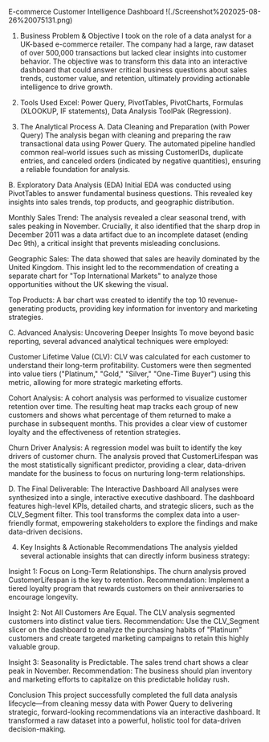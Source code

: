 E-commerce Customer Intelligence Dashboard
!(./Screenshot%202025-08-26%20075131.png)

1. Business Problem & Objective
I took on the role of a data analyst for a UK-based e-commerce retailer. The company had a large, raw dataset of over 500,000 transactions but lacked clear insights into customer behavior. The objective was to transform this data into an interactive dashboard that could answer critical business questions about sales trends, customer value, and retention, ultimately providing actionable intelligence to drive growth.

2. Tools Used
Excel: Power Query, PivotTables, PivotCharts, Formulas (XLOOKUP, IF statements), Data Analysis ToolPak (Regression).

3. The Analytical Process
A. Data Cleaning and Preparation (with Power Query)
The analysis began with cleaning and preparing the raw transactional data using Power Query. The automated pipeline handled common real-world issues such as missing CustomerIDs, duplicate entries, and canceled orders (indicated by negative quantities), ensuring a reliable foundation for analysis.

B. Exploratory Data Analysis (EDA)
Initial EDA was conducted using PivotTables to answer fundamental business questions. This revealed key insights into sales trends, top products, and geographic distribution.

Monthly Sales Trend: The analysis revealed a clear seasonal trend, with sales peaking in November. Crucially, it also identified that the sharp drop in December 2011 was a data artifact due to an incomplete dataset (ending Dec 9th), a critical insight that prevents misleading conclusions.

Geographic Sales: The data showed that sales are heavily dominated by the United Kingdom. This insight led to the recommendation of creating a separate chart for "Top International Markets" to analyze those opportunities without the UK skewing the visual.

Top Products: A bar chart was created to identify the top 10 revenue-generating products, providing key information for inventory and marketing strategies.

C. Advanced Analysis: Uncovering Deeper Insights
To move beyond basic reporting, several advanced analytical techniques were employed:

Customer Lifetime Value (CLV): CLV was calculated for each customer to understand their long-term profitability. Customers were then segmented into value tiers ("Platinum," "Gold," "Silver," "One-Time Buyer") using this metric, allowing for more strategic marketing efforts.

Cohort Analysis: A cohort analysis was performed to visualize customer retention over time. The resulting heat map tracks each group of new customers and shows what percentage of them returned to make a purchase in subsequent months. This provides a clear view of customer loyalty and the effectiveness of retention strategies.

Churn Driver Analysis: A regression model was built to identify the key drivers of customer churn. The analysis proved that CustomerLifespan was the most statistically significant predictor, providing a clear, data-driven mandate for the business to focus on nurturing long-term relationships.

D. The Final Deliverable: The Interactive Dashboard
All analyses were synthesized into a single, interactive executive dashboard. The dashboard features high-level KPIs, detailed charts, and strategic slicers, such as the CLV_Segment filter. This tool transforms the complex data into a user-friendly format, empowering stakeholders to explore the findings and make data-driven decisions.

4. Key Insights & Actionable Recommendations
The analysis yielded several actionable insights that can directly inform business strategy:

Insight 1: Focus on Long-Term Relationships. The churn analysis proved CustomerLifespan is the key to retention. Recommendation: Implement a tiered loyalty program that rewards customers on their anniversaries to encourage longevity.

Insight 2: Not All Customers Are Equal. The CLV analysis segmented customers into distinct value tiers. Recommendation: Use the CLV_Segment slicer on the dashboard to analyze the purchasing habits of "Platinum" customers and create targeted marketing campaigns to retain this highly valuable group.

Insight 3: Seasonality is Predictable. The sales trend chart shows a clear peak in November. Recommendation: The business should plan inventory and marketing efforts to capitalize on this predictable holiday rush.

Conclusion
This project successfully completed the full data analysis lifecycle—from cleaning messy data with Power Query to delivering strategic, forward-looking recommendations via an interactive dashboard. It transformed a raw dataset into a powerful, holistic tool for data-driven decision-making.
